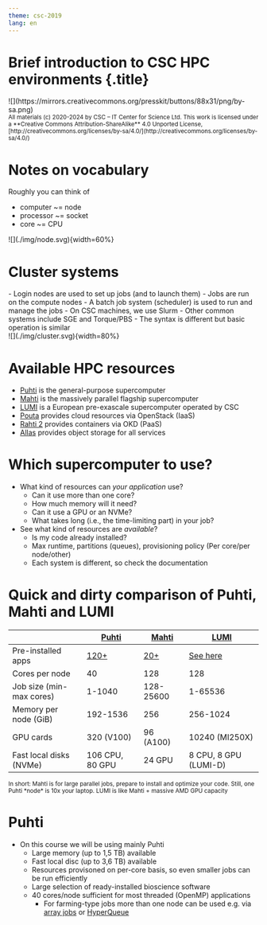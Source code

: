 ```yaml
---
theme: csc-2019
lang: en
---
```


# Brief introduction to CSC HPC environments {.title}

<div class="column">
![](https://mirrors.creativecommons.org/presskit/buttons/88x31/png/by-sa.png)
</div>
<div class="column">
<small>
All materials (c) 2020-2024 by CSC – IT Center for Science Ltd.
This work is licensed under a **Creative Commons Attribution-ShareAlike** 4.0
Unported License, [http://creativecommons.org/licenses/by-sa/4.0/](http://creativecommons.org/licenses/by-sa/4.0/)
</small>
</div>

# Notes on vocabulary

<div class="column">
Roughly you can think of

- computer ~= node
- processor ~= socket
- core ~= CPU
</div>
<div class="column">
![](./img/node.svg){width=60%} 
</div>

# Cluster systems

<div class="column">
- Login nodes are used to set up jobs (and to launch them)
- Jobs are run on the compute nodes
- A batch job system (scheduler) is used to run and manage the jobs
  - On CSC machines, we use Slurm
  - Other common systems include SGE and Torque/PBS
  - The syntax is different but basic operation is similar
</div>
<div class="column">
![](./img/cluster.svg){width=80%} 
</div>

# Available HPC resources

- [Puhti](https://docs.csc.fi/computing/systems-puhti/) is the general-purpose supercomputer
- [Mahti](https://docs.csc.fi/computing/systems-mahti/) is the massively parallel flagship supercomputer
- [LUMI](https://docs.lumi-supercomputer.eu/hardware/) is a European pre-exascale supercomputer operated by CSC
- [Pouta](https://docs.csc.fi/cloud/pouta/) provides cloud resources via OpenStack (IaaS)
- [Rahti 2](https://docs.csc.fi/cloud/rahti2/rahti-what-is/) provides containers via OKD (PaaS)
- [Allas](https://docs.csc.fi/data/Allas/) provides object storage for all services

# Which supercomputer to use? 

- What kind of resources can _your application_ use?
  - Can it use more than one core?
  - How much memory will it need?
  - Can it use a GPU or an NVMe?
  - What takes long (i.e., the time-limiting part) in your job?
- See what kind of resources are _available_?
  - Is my code already installed?
  - Max runtime, partitions (queues), provisioning policy (Per core/per node/other)
  - Each system is different, so check the documentation

# Quick and dirty comparison of Puhti, Mahti and LUMI

|                             | [Puhti](https://docs.csc.fi/computing/systems-puhti/)  | [Mahti](https://docs.csc.fi/computing/systems-mahti/)    | [LUMI](https://docs.lumi-supercomputer.eu/hardware/) |
| ----------------------------------- |------- | ----     | ---- |
| Pre-installed apps | [120+](https://docs.csc.fi/apps/by_system/#puhti) | [20+](https://docs.csc.fi/apps/by_system/#mahti) | [See here](https://docs.lumi-supercomputer.eu/software/)
| Cores per node              | 40     | 128       | 128 |
| Job size (min-max cores)    | 1-1040 | 128-25600 | 1-65536 |
| Memory per node (GiB)       | 192-1536 | 256     | 256-1024 |
| GPU cards          | 320 (V100) | 96 (A100) | 10240 (MI250X) |
| Fast local disks (NVMe) | 106 CPU, 80 GPU   | 24 GPU  | 8 CPU, 8 GPU (LUMI-D) | 

<small>
In short: Mahti is for large parallel jobs, prepare to install and optimize your code. Still, one Puhti *node* is 10x your laptop. LUMI is like Mahti + massive AMD GPU capacity
</small>

# Puhti

- On this course we will be using mainly Puhti
  - Large memory (up to 1,5 TB) available
  - Fast local disc (up to 3,6 TB) available
  - Resources provisoned on per-core basis, so even smaller jobs can be run efficiently
  - Large selection of ready-installed bioscience software
  - 40 cores/node sufficient for most threaded (OpenMP) applications
    - For farming-type jobs more than one node can be used e.g. via [array jobs](https://docs.csc.fi/computing/running/array-jobs/) or [HyperQueue](https://docs.csc.fi/apps/hyperqueue/)

